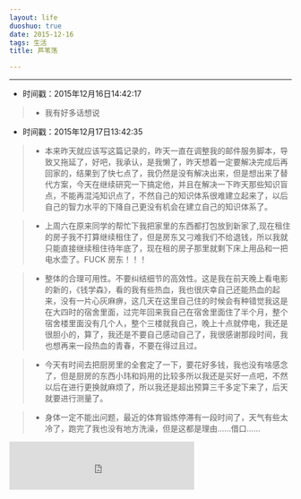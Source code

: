 ```yaml
---
layout: life
duoshuo: true
date: 2015-12-16
tags: 生活
title: 芦苇荡

---
```


*******

* 时间戳：2015年12月16日14:42:17

> * 我有好多话想说

* 时间戳：2015年12月17日13:42:35

> * 本来昨天就应该写这篇记录的，昨天一直在调整我的邮件服务脚本，导致又拖延了，好吧，我承认，是我懒了，昨天想着一定要解决完成后再回家的，结果到了快七点了，我仍然是没有解决出来，但是想出来了替代方案，今天在继续研究一下搞定他，并且在解决一下昨天那些知识盲点，不能再混沌知识点了，不然自己的知识体系很难建立起来了，以后自己的智力水平的下降自己更没有机会在建立自己的知识体系了。

> * 上周六在原来同学的帮忙下我把家里的东西都打包放到新家了,现在租住的房子我不打算继续租住了，但是房东又刁难我们不给退钱，所以我就只能直接继续租住待年底了，现在租的房子那里就剩下床上用品和一把电水壶了。FUCK 房东！！！

> * 整体的合理可用性。不要纠结细节的高效性。这是我在前天晚上看电影的新的，《钱学森》，看的我有些热血，我也很庆幸自己还能热血的起来，没有一片心灰麻痹，这几天在这里自己住的时候会有种错觉我这是在大四时的宿舍里面，过完年回来我自己在宿舍里面住了半个月，整个宿舍楼里面没有几个人，整个三楼就我自己，晚上十点就停电，我还是很胆小的，算了，我还是不要自己感动自己了，我很感谢那段时间，我也想再来一段热血的青春，不要在得过且过。

> * 今天有时间去把厨房里的全套定了一下，要花好多钱，我也没有啥感念了，但是厨房的东西小玮和妈用的比较多所以我还是买好一点吧，不然以后在进行更换就麻烦了，所以我还是超出预算三千多定下来了，后天就要进行测量了。

> * 身体一定不能出问题，最近的体育锻炼停滞有一段时间了，天气有些太冷了，跑完了我也没有地方洗澡，但是这都是理由……借口……


<iframe frameborder="no" border="0" marginwidth="0" marginheight="0" width=330 height=86 src="http://music.163.com/outchain/player?type=2&id=683849&auto=1&height=66"></iframe>
